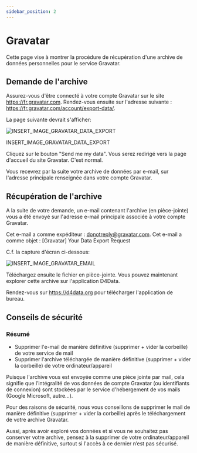 ```yaml
---
sidebar_position: 2
---
```


# Gravatar

Cette page vise à montrer la procédure de récupération d'une archive de données personnelles pour le service Gravatar.


## Demande de l'archive

Assurez-vous d'être connecté à votre compte Gravatar sur le site https://fr.gravatar.com. Rendez-vous ensuite sur l'adresse suivante : https://fr.gravatar.com/account/export-data/.

La page suivante devrait s'afficher:

![INSERT_IMAGE_GRAVATAR_DATA_EXPORT](/img/INSERT_IMAGE_GRAVATAR_DATA_EXPORT.png)

INSERT_IMAGE_GRAVATAR_DATA_EXPORT

Cliquez sur le bouton "Send me my data". Vous serez redirigé vers la page d'accueil du site Gravatar. C'est normal.

Vous recevrez par la suite votre archive de données par e-mail, sur l'adresse principale renseignée dans votre compte Gravatar.


## Récupération de l'archive

A la suite de votre demande, un e-mail contenant l'archive (en pièce-jointe) vous a été envoyé sur l'adresse e-mail principale associée à votre compte Gravatar.

Cet e-mail a comme expéditeur : donotreply@gravatar.com. 
Cet e-mail a comme objet : [Gravatar] Your Data Export Request

C.f. la capture d'écran ci-dessous:

![INSERT_IMAGE_GRAVATAR_EMAIL](/img/INSERT_IMAGE_GRAVATAR_EMAIL.png)

Téléchargez ensuite le fichier en pièce-jointe. Vous pouvez maintenant explorer cette archive sur l'application D4Data.

Rendez-vous sur https://d4data.org pour télécharger l'application de bureau.


## Conseils de sécurité

### Résumé

- Supprimer l'e-mail de manière définitive (supprimer + vider la corbeille) de votre service de mail
- Supprimer l'archive téléchargée de manière définitive (supprimer + vider la corbeille) de votre ordinateur/appareil 

Puisque l'archive vous est envoyée comme une pièce jointe par mail, cela signifie que l’intégralité de vos données de compte Gravatar (ou identifiants de connexion) sont stockées par le service d'hébergement de vos mails (Google Microsoft, autre...).

Pour des raisons de sécurité, nous vous conseillons de supprimer le mail de manière définitive (supprimer + vider la corbeille) après le téléchargement de votre archive Gravatar.

Aussi, après avoir exploré vos données et si vous ne souhaitez pas conserver votre archive, pensez à la supprimer de votre ordinateur/appareil de manière définitive, surtout si l'accès à ce dernier n’est pas sécurisé.
